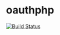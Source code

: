 oauthphp
========

[![Build Status](https://travis-ci.org/loicg95/oauthphp.png)](https://travis-ci.org/loicg95/oauthphp)